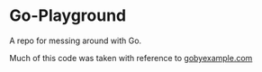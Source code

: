 # Go-Playground
A repo for messing around with Go.

Much of this code was taken with reference to [gobyexample.com](https://gobyexample.com/)
